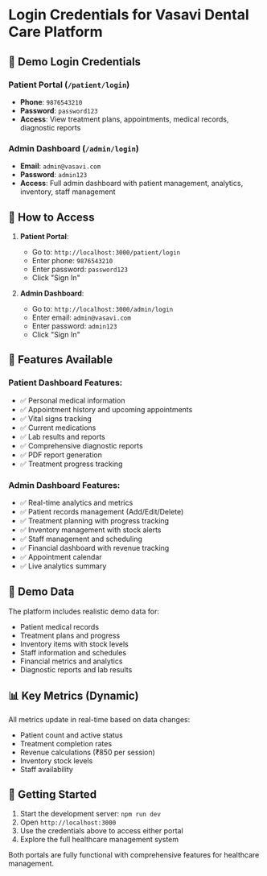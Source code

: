 # Login Credentials for Vasavi Dental Care Platform

## 🔐 Demo Login Credentials

### Patient Portal (`/patient/login`)
- **Phone**: `9876543210`
- **Password**: `password123`
- **Access**: View treatment plans, appointments, medical records, diagnostic reports

### Admin Dashboard (`/admin/login`)
- **Email**: `admin@vasavi.com`
- **Password**: `admin123`
- **Access**: Full admin dashboard with patient management, analytics, inventory, staff management

## 📱 How to Access

1. **Patient Portal**:
   - Go to: `http://localhost:3000/patient/login`
   - Enter phone: `9876543210`
   - Enter password: `password123`
   - Click "Sign In"

2. **Admin Dashboard**:
   - Go to: `http://localhost:3000/admin/login`
   - Enter email: `admin@vasavi.com`
   - Enter password: `admin123`
   - Click "Sign In"

## 🏥 Features Available

### Patient Dashboard Features:
- ✅ Personal medical information
- ✅ Appointment history and upcoming appointments
- ✅ Vital signs tracking
- ✅ Current medications
- ✅ Lab results and reports
- ✅ Comprehensive diagnostic reports
- ✅ PDF report generation
- ✅ Treatment progress tracking

### Admin Dashboard Features:
- ✅ Real-time analytics and metrics
- ✅ Patient records management (Add/Edit/Delete)
- ✅ Treatment planning with progress tracking
- ✅ Inventory management with stock alerts
- ✅ Staff management and scheduling
- ✅ Financial dashboard with revenue tracking
- ✅ Appointment calendar
- ✅ Live analytics summary

## 🔄 Demo Data

The platform includes realistic demo data for:
- Patient medical records
- Treatment plans and progress
- Inventory items with stock levels
- Staff information and schedules
- Financial metrics and analytics
- Diagnostic reports and lab results

## 📊 Key Metrics (Dynamic)

All metrics update in real-time based on data changes:
- Patient count and active status
- Treatment completion rates
- Revenue calculations (₹850 per session)
- Inventory stock levels
- Staff availability

## 🚀 Getting Started

1. Start the development server: `npm run dev`
2. Open `http://localhost:3000`
3. Use the credentials above to access either portal
4. Explore the full healthcare management system

Both portals are fully functional with comprehensive features for healthcare management.